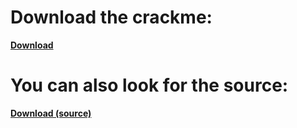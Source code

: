 # Download the crackme:

[**Download**](https://github.com/Bxtumation/bxtumations-crackme/raw/main/bxtumations_crackme.exe)

# You can also look for the source:

[**Download (source)**](https://github.com/Bxtumation/bxtumations-crackme/raw/main/src/sourcecode.cpp)
